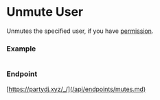 # Unmute User

Unmutes the specified user, if you have [permission](/api/roles.md).

### Example

```js

```

### Endpoint

[https://partydj.xyz/_/](/api/endpoints/mutes.md)
